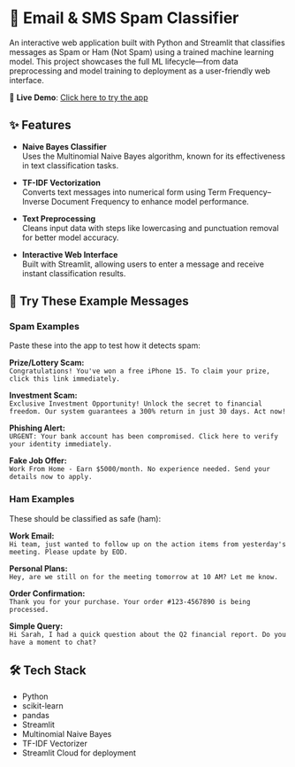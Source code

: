 # 📧 Email & SMS Spam Classifier

An interactive web application built with Python and Streamlit that classifies messages as Spam or Ham (Not Spam) using a trained machine learning model. This project showcases the full ML lifecycle—from data preprocessing and model training to deployment as a user-friendly web interface.

🔗 **Live Demo**: [Click here to try the app](https://karantulsani-spam-classifier-app-app-kym0ka.streamlit.app/)

## ✨ Features

- **Naive Bayes Classifier**  
  Uses the Multinomial Naive Bayes algorithm, known for its effectiveness in text classification tasks.

- **TF-IDF Vectorization**  
  Converts text messages into numerical form using Term Frequency–Inverse Document Frequency to enhance model performance.

- **Text Preprocessing**  
  Cleans input data with steps like lowercasing and punctuation removal for better model accuracy.

- **Interactive Web Interface**  
  Built with Streamlit, allowing users to enter a message and receive instant classification results.

## 🧪 Try These Example Messages

### Spam Examples
Paste these into the app to test how it detects spam:

**Prize/Lottery Scam:**  
`Congratulations! You've won a free iPhone 15. To claim your prize, click this link immediately.`

**Investment Scam:**  
`Exclusive Investment Opportunity! Unlock the secret to financial freedom. Our system guarantees a 300% return in just 30 days. Act now!`

**Phishing Alert:**  
`URGENT: Your bank account has been compromised. Click here to verify your identity immediately.`

**Fake Job Offer:**  
`Work From Home - Earn $5000/month. No experience needed. Send your details now to apply.`

### Ham Examples
These should be classified as safe (ham):

**Work Email:**  
`Hi team, just wanted to follow up on the action items from yesterday's meeting. Please update by EOD.`

**Personal Plans:**  
`Hey, are we still on for the meeting tomorrow at 10 AM? Let me know.`

**Order Confirmation:**  
`Thank you for your purchase. Your order #123-4567890 is being processed.`

**Simple Query:**  
`Hi Sarah, I had a quick question about the Q2 financial report. Do you have a moment to chat?`

## 🛠️ Tech Stack

- Python  
- scikit-learn  
- pandas  
- Streamlit  
- Multinomial Naive Bayes  
- TF-IDF Vectorizer  
- Streamlit Cloud for deployment  
